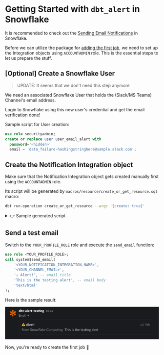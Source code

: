 <!-- markdownlint-disable no-inline-html no-alt-text ul-indent code-block-style -->
# Getting Started with `dbt_alert` in Snowflake

It is recommended to check out the [Sending Email Notifications](https://docs.snowflake.com/en/user-guide/email-stored-procedures) in Snowflake.

Before we can utilize the package for [adding the first job](./adding-your-job.md), we need to set up the Integration objects using `ACCOUNTADMIN` role. This is the essential steps to let us prepare the stuff.

## [Optional] Create a Snowflake User

> UPDATE: It seems that we don't need this step anymore

We need an associated Snowflake User that holds the (Slack/MS Teams) Channel's email address.

Login to Snowflake using this new user's credential and get the email verification done!

Sample script for User creation:

```sql
use role securityadmin;
create or replace user user_email_alert with
  password='<hidden>'
  email = 'data_failure-hashingstringhere@sample.slack.com';
```

## Create the Notification Integration object

Make sure that the Notification Integration object gets created manually first using the `ACCOUNTADMIN` role.

Its script will be generated by `macros/resource/create_or_get_resource.sql` macro:

```bash
dbt run-operation create_or_get_resource --args '{create: true}'
```

<details>
  <summary>👉 Sample generated script</summary>
  
```sql
use role accountadmin;
create or replace notification integration ni_dbt_alert__dbt_alert_test__dev
  type = email
  allowed_recipients = ('channel-hashhashash@yourvalue.slack.com')
  enabled = true
  comment = "DEV Notification Integration object used for YOUR_DBT_PROJECT dbt project";
grant usage on integration ni_dbt_alert__dbt_alert_test__dev to role YOUR_PROFILE_ROLE;
```

</details>

## Send a test email

Switch to the `YOUR_PROFILE_ROLE` role and execute the `send_email` function:

```sql
use role <YOUR_PROFILE_ROLE>;
call system$send_email(
    '<YOUR_NOTIFICATION_INTEGRATION_NAME>',
    '<YOUR_CHANNEL_EMAIL>',
    '⚠️ Alert!', -- email title
    'This is the testing alert', -- email body
    'text/html'
);
```

Here is the sample result:

![alt text](./assets/img/send_a_test_email.png)

Now, you're ready to create the first job 🚀
